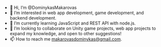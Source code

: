 - 👋 Hi, I’m @DominykasMakarovas
- 👀 I’m interested in web app development, game development, and backend development.
- 🌱 I’m currently learning JavaScript and REST API with node.js.
- 💞️ I’m looking to collaborate on Unity game projects, web app projects to expand my knowledge, and open to other suggestions!
- 📫 How to reach me makarovasdominykas@gmail.com.

<!---
DominykasMakarovas/DominykasMakarovas is a ✨ special ✨ repository because its `README.md` (this file) appears on your GitHub profile.
You can click the Preview link to take a look at your changes.
--->
